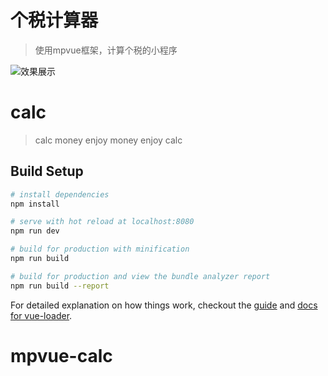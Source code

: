 # 个税计算器
> 使用mpvue框架，计算个税的小程序

![效果展示](https://github.com/xuleileo/mpvue-calc/blob/master/static/assets/qrcode_calc.jpg)

# calc

> calc money enjoy money enjoy calc

## Build Setup

``` bash
# install dependencies
npm install

# serve with hot reload at localhost:8080
npm run dev

# build for production with minification
npm run build

# build for production and view the bundle analyzer report
npm run build --report
```

For detailed explanation on how things work, checkout the [guide](http://vuejs-templates.github.io/webpack/) and [docs for vue-loader](http://vuejs.github.io/vue-loader).
# mpvue-calc
